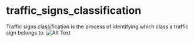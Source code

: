 # traffic_signs_classification
Traffic signs classification is the process of identifying which class a traffic sign belongs to.
![Alt Text](CheeryShoddyAmurratsnake-size_restricted.gif)
